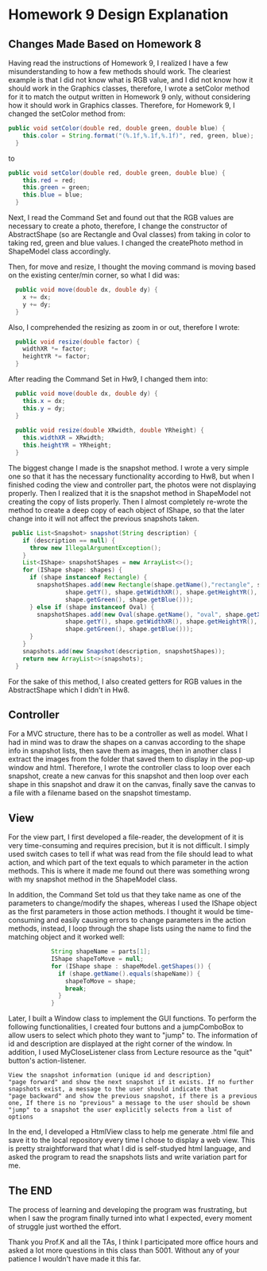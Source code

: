 # Homework 9 Design Explanation

## Changes Made Based on Homework 8

Having read the instructions of Homework 9, I realized I have a few misunderstanding to how a few methods should work. The cleariest example is that I did not know what is RGB value, and I did not know how it should work in the Graphics classes, therefore, I wrote a setColor method for it to match the output written in Homework 9 only, without considering how it should work in Graphics classes. Therefore, for Homework 9, I changed the setColor method from:
```java
public void setColor(double red, double green, double blue) {
    this.color = String.format("(%.1f,%.1f,%.1f)", red, green, blue);
  }
```
to
```java
public void setColor(double red, double green, double blue) {
    this.red = red;
    this.green = green;
    this.blue = blue;
  }
```
Next, I read the Command Set and found out that the RGB values are necessary to create a photo, therefore, I change the constructor of AbstractShape (so are Rectangle and Oval classes) from taking in color to taking red, green and blue values. I changed the createPhoto method in ShapeModel class accordingly. 

Then, for move and resize, I thought the moving command is moving based on the existing center/min corner, so what I did was:
```java
  public void move(double dx, double dy) {
    x += dx;
    y += dy;
  }
```
Also, I comprehended the resizing as zoom in or out, therefore I wrote:
```java
  public void resize(double factor) {
    widthXR *= factor;
    heightYR *= factor;
  }
```

After reading the Command Set in Hw9, I changed them into:
```java
  public void move(double dx, double dy) {
    this.x = dx;
    this.y = dy;
  }
  
  public void resize(double XRwidth, double YRheight) {
    this.widthXR = XRwidth;
    this.heightYR = YRheight;
  }
```

The biggest change I made is the snapshot method. I wrote a very simple one so that it has the necessary functionality according to Hw8, but when I finished coding the view and controller part, the photos were not displaying properly. Then I realized that it is the snapshot method in ShapeModel not creating the copy of lists properly. Then I almost completely re-wrote the method to create a deep copy of each object of IShape, so that the later change into it will not affect the previous snapshots taken.
```java
 public List<Snapshot> snapshot(String description) {
    if (description == null) {
      throw new IllegalArgumentException();
    }
    List<IShape> snapshotShapes = new ArrayList<>();
    for (IShape shape: shapes) {
      if (shape instanceof Rectangle) {
        snapshotShapes.add(new Rectangle(shape.getName(),"rectangle", shape.getX(),
                shape.getY(), shape.getWidthXR(), shape.getHeightYR(), shape.getRed(),
                shape.getGreen(), shape.getBlue()));
      } else if (shape instanceof Oval) {
        snapshotShapes.add(new Oval(shape.getName(), "oval", shape.getX(),
                shape.getY(), shape.getWidthXR(), shape.getHeightYR(), shape.getRed(),
                shape.getGreen(), shape.getBlue()));
      }
    }
    snapshots.add(new Snapshot(description, snapshotShapes));
    return new ArrayList<>(snapshots);
  }
  ```
 For the sake of this method, I also created getters for RGB values in the AbstractShape which I didn't in Hw8.
 
 ## Controller
For a MVC structure, there has to be a controller as well as model. What I had in mind was to draw the shapes on a canvas according to the shape info in snapshot lists, then save them as images, then in another class I extract the images from the folder that saved them to display in the pop-up window and html. Therefore, I wrote the controller class to loop over each snapshot, create a new canvas for this snapshot and then loop over each shape in this snapshot and draw it on the canvas, finally save the canvas to a file with a filename based on the snapshot timestamp.

## View
For the view part, I first developed a file-reader, the development of it is very time-consuming and requires precision, but it is not difficult. I simply used switch cases to tell if what was read from the file should lead to what action, and which part of the text equals to which parameter in the action methods. This is where it made me found out there was something wrong with my snapshot method in the ShapeModel class.

In addition, the Command Set told us that they take name as one of the parameters to change/modify the shapes, whereas I used the IShape object as the first parameters in those action methods. I thought it would be time-consuming and easily causing errors to change parameters in the action methods, instead, I loop through the shape lists using the name to find the matching object and it worked well:
```java
            String shapeName = parts[1];
            IShape shapeToMove = null;
            for (IShape shape : shapeModel.getShapes()) {
              if (shape.getName().equals(shapeName)) {
                shapeToMove = shape;
                break;
              }
            }
```

Later, I built a Window class to implement the GUI functions. To perform the following functionalities, I created four buttons and a jumpComboBox to allow users to select which photo they want to "jump" to. The information of id and description are displayed at the right corner of the window. In addition, I used MyCloseListener class from Lecture resource as the "quit" button's action-listener.

```text
View the snapshot information (unique id and description)
"page forward" and show the next snapshot if it exists. If no further snapshots exist, a message to the user should indicate that
"page backward" and show the previous snapshot, if there is a previous one, If there is no "previous" a message to the user should be shown
"jump" to a snapshot the user explicitly selects from a list of options
```
In the end, I developed a HtmlView class to help me generate .html file and save it to the local repository every time I chose to display a web view. This is pretty straightforward that what I did is self-studyed html language, and asked the program to read the snapshots lists and write variation part for me.

## The END
The process of learning and developing the program was frustrating, but when I saw the program finally turned into what I expected, every moment of struggle just worthed the effort.

Thank you Prof.K and all the TAs, I think I participated more office hours and asked a lot more questions in this class than 5001. Without any of your patience I wouldn't have made it this far.
